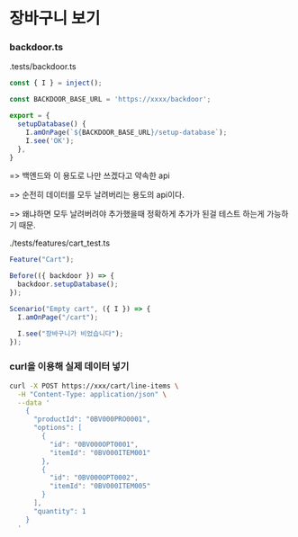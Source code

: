 # 장바구니 보기

### backdoor.ts

.tests/backdoor.ts

```typescript
const { I } = inject();

const BACKDOOR_BASE_URL = 'https://xxxx/backdoor';

export = {
  setupDatabase() {
    I.amOnPage(`${BACKDOOR_BASE_URL}/setup-database`);
    I.see('OK');
  },
}
```



\=> 백엔드와 이 용도로 나만 쓰겠다고 약속한 api

\=> 순전히 데이터를 모두 날려버리는 용도의 api이다.

\=> 왜냐하면 모두 날려버려야 추가했을때 정확하게 추가가 된걸 테스트 하는게 가능하기 때문.



./tests/features/cart\_test.ts

```typescript
Feature("Cart");

Before(({ backdoor }) => {
  backdoor.setupDatabase();
});

Scenario("Empty cart", ({ I }) => {
  I.amOnPage("/cart");

  I.see("장바구니가 비었습니다");
});
```



### curl을 이용해 실제 데이터 넣기

```bash
curl -X POST https://xxx/cart/line-items \
  -H "Content-Type: application/json" \
  --data '
    {
      "productId": "0BV000PRO0001",
      "options": [
        {
          "id": "0BV000OPT0001",
          "itemId": "0BV000ITEM001"
        },
        {
          "id": "0BV000OPT0002",
          "itemId": "0BV000ITEM005"
        }
      ],
      "quantity": 1
    }
  '
```
